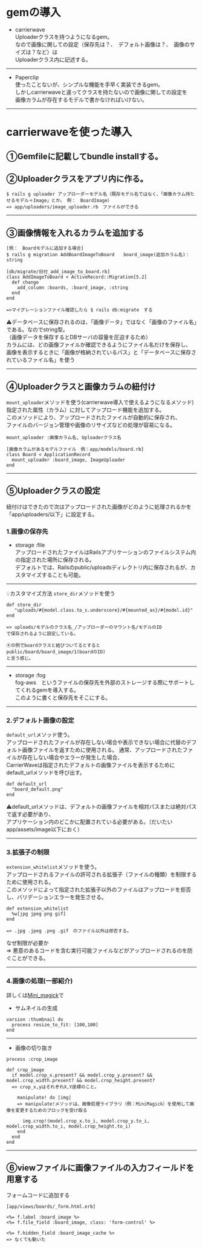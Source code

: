 # gemの導入
- carrierwave   
Uploaderクラスを持つようになるgem。   
なので画像に関しての設定（保存先は？、　デフォルト画像は？、　画像のサイズは？など）は   
Uploaderクラス内に記述する。
***

- Paperclip   
使ったことないが、シンプルな機能を手早く実装できるgem。   
しかしcarrierwaveと違ってクラスを持たないので画像に関しての設定を   
画像カラムが存在するモデルで書かなければいけない。
***

# carrierwaveを使った導入
## ①Gemfileに記載してbundle installする。    
## ②Uploaderクラスをアプリ内に作る。
~~~
$ rails g uploader アップローダーモデル名（既存モデル名ではなく、「画像カラム持たせるモデル＋Image」とか。　例：　BoardImage）
=> app/uploaders/image_uploader.rb　ファイルができる
~~~
***

## ③画像情報を入れるカラムを追加する
~~~
[例：　Boardモデルに追加する場合]
$ rails g migration AddBoardImageToBoard　　board_image(追加カラム名)：string

[db/migrate/日付_add_image_to_board.rb]
class AddImageToBoard < ActiveRecord::Migration[5.2]
  def change
    add_column :boards, :board_image, :string
  end
end

=>マイグレーションファイル確認したら $ rails db:migrate　する
~~~
⚠️データベースに保存されるのは、「画像データ」ではなく「画像のファイル名」である。なのでstring型。       
（画像データを保存するとDBサーバの容量を圧迫するため）    
カラムには、どの画像ファイルか確認できるようにファイル名だけを保存し、   
画像を表示するときに「画像が格納されているパス」と「データベースに保存されているファイル名」を使う
***

## ④Uploaderクラスと画像カラムの紐付け
`mount_uploader`メソッドを使う(carrierwave導入で使えるようになるメソッド)   
指定された属性（カラム）に対してアップロード機能を追加する。    
このメソッドにより、アップロードされたファイルが自動的に保存され、   
ファイルのバージョン管理や画像のリサイズなどの処理が容易になる。
~~~
mount_uploader :画像カラム名, Uploaderクラス名

[画像カラムがあるモデルファイル　例：app/models/board.rb]
class Board < ApplicationRecord
  mount_uploader :board_image, ImageUploader
end
~~~
***

## ⑤Uploaderクラスの設定
紐付けはできたので次はアップロードされた画像がどのように処理されるかを「app/uploaders/以下」に設定する。    
### 1.画像の保存先
- storage :file   
アップロードされたファイルはRailsアプリケーションのファイルシステム内の指定された場所に保存される。    
デフォルトでは、Railsのpublic/uploadsディレクトリ内に保存されるが、カスタマイズすることも可能。   
***

💡カスタマイズ方法
`store_dir`メソッドを使う
~~~
def store_dir
   "uploads/#{model.class.to_s.underscore}/#{mounted_as}/#{model.id}"
end

=> uploads/モデルのクラス名_/アップローダーのマウント名/モデルのID
で保存されるように設定している。

④の例でboardクラスと結びついてるとすると
public/board/board_image/1(boardのID)
と言う感じ。
~~~
***

- storage :fog    
fog-aws　というファイルの保存先を外部のストレージする際にサポートしてくれるgemを導入する。    
このように書くと保存先をそこにする。
***

### 2.デフォルト画像の設定
`default_url`メソッド使う。    
アップロードされたファイルが存在しない場合や表示できない場合に代替のデフォルト画像ファイルを返すために使用される。
通常、アップロードされたファイルが存在しない場合やエラーが発生した場合、    
CarrierWaveは指定されたデフォルトの画像ファイルを表示するためにdefault_urlメソッドを呼び出す。
~~~
def default_url
  "board_default.png"
end
~~~
⚠️default_urlメソッドは、デフォルトの画像ファイルを相対パスまたは絶対パスで返す必要があり、        
アプリケーション内のどこかに配置されている必要がある。（だいたいapp/assets/image以下におく）
***

### 3.拡張子の制限
`extension_whitelist`メソッドを使う。   
アップロードされるファイルの許可される拡張子（ファイルの種類）を制限するために使用される。   
このメソッドによって指定された拡張子以外のファイルはアップロードを拒否し、バリデーションエラーを発生させる。
~~~
def extension_whitelist
  %w[jpg jpeg png gif]
end

=> .jpg .jpeg .png .gif　のファイル以外は拒否する。
~~~
なぜ制限が必要か    
=> 悪意のあるコードを含む実行可能ファイルなどがアップロードされるのを防ぐことができる。
***

### 4.画像の処理(一部紹介)
詳しくは[Mini_magick]()で    
- サムネイルの生成    
~~~
varsion :thumbnail do
  process resize_to_fit: [100,100]
end
~~~
***

- 画像の切り抜き
~~~
process :crop_image

def crop_image
  if model.crop_x.present? && model.crop_y.present? && model.crop_width.present? && model.crop_height.present?
  => crop_x,yはそれぞれX,Y座標のこと。
  
    manipulate! do |img|
    => manipulate!メソッドは、画像処理ライブラリ（例：MiniMagick）を使用して画像を変更するためのブロックを受け取る
    
      img.crop!(model.crop_x.to_i, model.crop_y.to_i, model.crop_width.to_i, model.crop_height.to_i)
    end
  end
end
~~~
***

## ⑥viewファイルに画像ファイルの入力フィールドを用意する
フォームコードに追加する
~~~
[app/views/boards/_form.html.erb]

<%= f.label :board_image %>
<%= f.file_field :board_image, class: 'form-control' %>

<%= f.hidden_field :board_image_cache %>
=> なくても動いた
~~~


